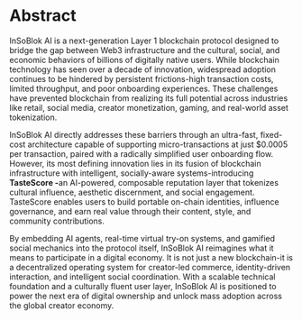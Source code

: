 # Abstract

InSoBlok AI is a next-generation Layer 1 blockchain protocol designed to bridge the gap between Web3 infrastructure and the cultural, social, and economic behaviors of billions of digitally native users. While blockchain technology has seen over a decade of innovation, widespread adoption continues to be hindered by persistent frictions-high transaction costs, limited throughput, and poor onboarding experiences. These challenges have prevented blockchain from realizing its full potential across industries like retail, social media, creator monetization, gaming, and real-world asset tokenization.

InSoBlok AI directly addresses these barriers through an ultra-fast, fixed-cost architecture capable of supporting micro-transactions at just $0.0005 per transaction, paired with a radically simplified user onboarding flow. However, its most defining innovation lies in its fusion of blockchain infrastructure with intelligent, socially-aware systems-introducing **TasteScore -**&#x61;n AI-powered, composable reputation layer that tokenizes cultural influence, aesthetic discernment, and social engagement. TasteScore enables users to build portable on-chain identities, influence governance, and earn real value through their content, style, and community contributions.

By embedding AI agents, real-time virtual try-on systems, and gamified social mechanics into the protocol itself, InSoBlok AI reimagines what it means to participate in a digital economy. It is not just a new blockchain-it is a decentralized operating system for creator-led commerce, identity-driven interaction, and intelligent social coordination. With a scalable technical foundation and a culturally fluent user layer, InSoBlok AI is positioned to power the next era of digital ownership and unlock mass adoption across the global creator economy.
